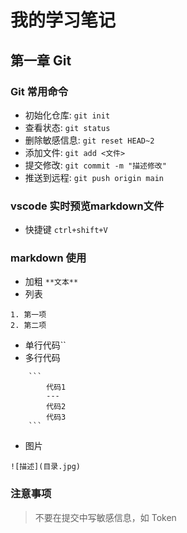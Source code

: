 # 我的学习笔记

## 第一章 Git

### Git 常用命令
- 初始化仓库: `git init`
- 查看状态: `git status`
- 删除敏感信息: `git reset HEAD~2`
- 添加文件: `git add <文件>`
- 提交修改: `git commit -m "描述修改"`
- 推送到远程: `git push origin main`

### vscode 实时预览markdown文件
- 快捷键 `ctrl+shift+V`

### markdown 使用
- 加粗 `**文本**`
- 列表
```
1. 第一项
2. 第二项
```
- 单行代码\`\`
- 多行代码
```
    ```
        代码1
        ---
        代码2
        代码3
    ```
```
- 图片
```
![描述](目录.jpg)
```

### 注意事项
> 不要在提交中写敏感信息，如 Token